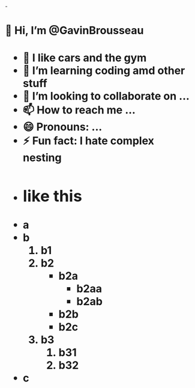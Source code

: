 -<h1> 👋 Hi, I’m @GavinBrousseau<h1/>
- 👀 I like cars and the gym
- 🌱 I’m learning coding amd other stuff
- 💞️ I’m looking to collaborate on ...
- 📫 How to reach me ...
- 😄 Pronouns: ...
- ⚡ Fun fact: I hate complex nesting
- <h2>like this</h2>
<ul>
    <li>a</li>
    <li>b
        <ol>
            <li>b1</li>
            <li>b2
                <ul>
                    <li>b2a
                        <ul>
                            <li>b2aa</li>
                            <li>b2ab</li>
                        </ul>
                    </li>
                    <li>b2b</li>
                    <li>b2c</li>
                </ul>
            </li>
            <li>b3
                <ol>
                    <li>b31</li>
                    <li>b32</li>
                </ol>
            </li>
        </ol>
    </li>
    <li>c</li>
</ul>
